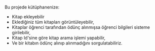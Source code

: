 Bu projede kütüphanenize:
* Kitap ekleyebilir
* Eklediğiniz tüm kitapları görüntüleyebilir,
* Kitaplar öğrenci tarafından ödünç alınmışsa öğrenci bilgileri sisteme girilebilir,
* Kitap Id'sine göre kitap arama işlemi yapabilir,
* Ve bir kitabın ödünç alınıp alınmadığını sorgulatabiliriz.
